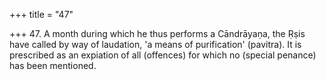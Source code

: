 +++
title = "47"

+++
47. A month during which he thus performs a Cāndrāyaṇa, the Ṛṣis have called by way of laudation, 'a means of purification' (pavitra). It is prescribed as an expiation of all (offences) for which no (special penance) has been mentioned.
